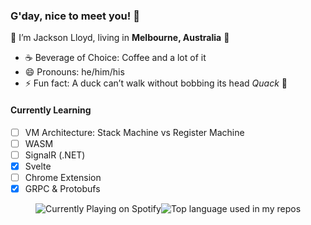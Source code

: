### G'day, nice to meet you! 👋

👾 I’m Jackson Lloyd, living in **Melbourne, Australia** 🦘

- ☕ Beverage of Choice: Coffee and a lot of it
- 😄 Pronouns: he/him/his
- ⚡ Fun fact: A duck can’t walk without bobbing its head *Quack* 🦆

#### Currently Learning
- [ ] VM Architecture: Stack Machine vs Register Machine
- [ ] WASM
- [ ] SignalR (.NET)
- [x] Svelte
- [ ] Chrome Extension
- [x] GRPC & Protobufs

<div align="center" style="display: flex; justify-content: center; align-items: center;" >
  <img width="" src="https://uwokman.herokuapp.com/spotify/currently-playing.svg" alt="Currently Playing on Spotify" />
  <img width="" src="https://github-readme-stats.vercel.app/api/top-langs/?username=JBrLloyd&layout=compact&hide_title=1&card_width=300" alt="Top language used in my repos" />
</div>
